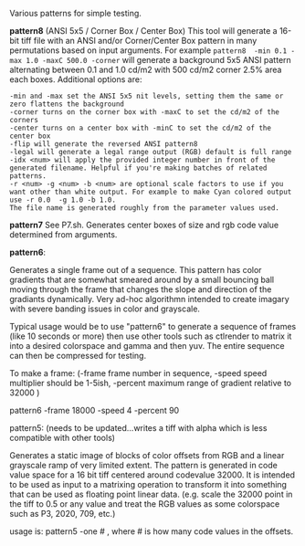Various patterns for simple testing.

**pattern8** (ANSI 5x5 / Corner Box / Center Box)
This tool will generate a 16-bit tiff file with an ANSI and/or Corner/Center Box pattern in many permutations based on input arguments.  For example `pattern8  -min 0.1 -max 1.0 -maxC 500.0 -corner` will generate a background 5x5 ANSI pattern alternating between 0.1 and 1.0 cd/m2 with 500 cd/m2 corner 2.5% area each boxes. Additional options are:

```
-min and -max set the ANSI 5x5 nit levels, setting them the same or zero flattens the background
-corner turns on the corner box with -maxC to set the cd/m2 of the corners
-center turns on a center box with -minC to set the cd/m2 of the center box
-flip will generate the reversed ANSI pattern8
-legal will generate a legal range output (RGB) default is full range
-idx <num> will apply the provided integer number in front of the generated filename. Helpful if you're making batches of related patterns.
-r <num> -g <num> -b <num> are optional scale factors to use if you want other than white output. For example to make Cyan colored output use -r 0.0  -g 1.0 -b 1.0.
The file name is generated roughly from the parameter values used.
```

**pattern7**
See P7.sh.  Generates center boxes of size and rgb code value determined from arguments.

**pattern6**:

Generates a single frame out of a sequence. This pattern has color gradients that are somewhat smeared around by a small bouncing ball moving through the frame that changes the slope and direction of the gradiants dynamically. Very ad-hoc algorithmn intended to create imagary with severe banding issues in color and grayscale.

Typical usage would be to use "pattern6" to generate a sequence of frames (like 10 seconds or more) then use other tools such as ctlrender to matrix it into a desired colorspace and gamma and then yuv. The entire sequence can then be compressed for testing.

To make a frame: (-frame frame number in sequence, -speed speed multiplier should be 1-5ish, -percent maximum range of gradient relative to 32000 )

pattern6 -frame 18000 -speed 4 -percent 90


pattern5: (needs to be updated...writes a tiff with alpha which is less compatible with other tools)

Generates a static image of blocks of color offsets from RGB and a linear grayscale ramp of very limited extent. The pattern is generated in code value space for a 16 bit tiff centered around codevalue 32000. It is intended to be used as input to a matrixing operation to transform it into something that can be used as floating point linear data.  (e.g. scale the 32000 point in the tiff to 0.5 or any value and treat the RGB values as some colorspace such as P3, 2020, 709, etc.)

usage is:  pattern5 -one # , where # is how many code values in the offsets.
